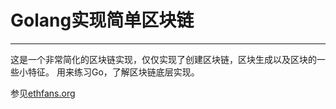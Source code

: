 # Golang实现简单区块链

---

这是一个非常简化的区块链实现，仅仅实现了创建区块链，区块生成以及区块的一些小特征。
用来练习Go，了解区块链底层实现。

参见[ethfans.org](http://ethfans.org/ajian1984/articles/731)
